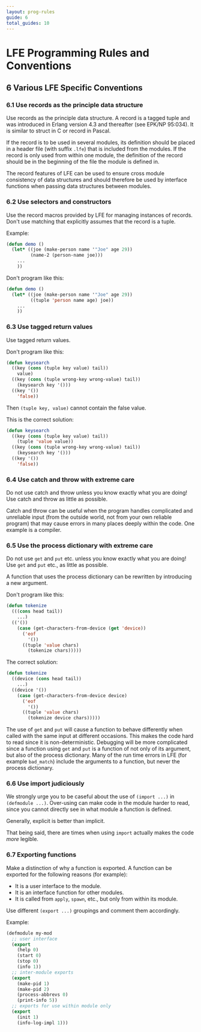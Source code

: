 ```yaml
---
layout: prog-rules
guide: 6
total_guides: 10
---
```

# LFE Programming Rules and Conventions

## 6 Various LFE Specific Conventions

### 6.1 Use records as the principle data structure

Use records as the principle data structure. A record is a tagged tuple and
was introduced in Erlang version 4.3 and thereafter (see EPK/NP 95:034). It
is similar to struct in C or record in Pascal.

If the record is to be used in several modules, its definition should be
placed in a header file (with suffix ``.lfe``) that is included from the
modules. If the record is only used from within one module, the definition
of the record should be in the beginning of the file the module is defined
in.

The record features of LFE can be used to ensure cross module consistency
of data structures and should therefore be used by interface functions when
passing data structures between modules.

### 6.2 Use selectors and constructors

Use the record macros provided by LFE for managing instances of records.
Don't use matching that explicitly assumes that the record is a tuple.

Example:

```cl
(defun demo ()
  (let* ((joe (make-person name '"Joe" age 29))
         (name-2 (person-name joe)))
    ...
    ))
```

Don't program like this:

```cl
(defun demo ()
  (let* ((joe (make-person name '"Joe" age 29))
         ((tuple 'person name age) joe))
    ...
    ))
```

### 6.3 Use tagged return values

Use tagged return values.

Don't program like this:

```cl
(defun keysearch
  ((key (cons (tuple key value) tail))
    value)
  ((key (cons (tuple wrong-key wrong-value) tail))
    (keysearch key '()))
  ((key '())
    'false))
```

Then ``(tuple key, value)`` cannot contain the false value.

This is the correct solution:

```cl
(defun keysearch
  ((key (cons (tuple key value) tail))
    (tuple 'value value))
  ((key (cons (tuple wrong-key wrong-value) tail))
    (keysearch key '()))
  ((key '())
    'false))
```

### 6.4 Use catch and throw with extreme care

Do not use catch and throw unless you know exactly what you are doing! Use
catch and throw as little as possible.

Catch and throw can be useful when the program handles complicated and
unreliable input (from the outside world, not from your own reliable
program) that may cause errors in many places deeply within the code. One
example is a compiler.

### 6.5 Use the process dictionary with extreme care

Do not use ``get`` and ``put`` etc. unless you know exactly what you are
doing! Use ``get`` and ``put`` etc., as little as possible.

A function that uses the process dictionary can be rewritten by introducing
a new argument.

Don't program like this:

```cl
(defun tokenize
  (((cons head tail))
    ...)
  (('())
    (case (get-characters-from-device (get 'device))
      ('eof
        '())
      ((tuple 'value chars)
        (tokenize chars)))))
```

The correct solution:

```cl
(defun tokenize
  ((device (cons head tail))
    ...)
  ((device '())
    (case (get-characters-from-device device)
      ('eof
        '())
      ((tuple 'value chars)
        (tokenize device chars)))))
```

The use of ``get`` and ``put`` will cause a function to behave differently
when called with the same input at different occasions. This makes the code
hard to read since it is non-deterministic. Debugging will be more
complicated since a function using ``get`` and ``put`` is a function of not
only of its argument, but also of the process dictionary. Many of the run
time errors in LFE (for example ``bad_match``) include the arguments to a
function, but never the process dictionary.

### 6.6 Use import judiciously

We strongly urge you to be caseful about the use of ``(import ...)`` in
``(defmodule ...)``. Over-using can make code in the module harder to read, 
since you cannot directly see in what module a function is defined.

Generally, explicit is better than implicit.

That being said, there are times when using ``import`` actually makes the 
code *more* legible.

### 6.7 Exporting functions

Make a distinction of why a function is exported. A function can be exported
for the following reasons (for example):

* It is a user interface to the module.
* It is an interface function for other modules.
* It is called from ``apply``, ``spawn``, etc., but only from within its
  module.

Use different ``(export ...)`` groupings and comment them accordingly.

Example:

```cl
(defmodule my-mod
  ;; user interface
  (export
    (help 0)
    (start 0)
    (stop 0)
    (info 1))
  ;; inter-module exports
  (export
    (make-pid 1)
    (make-pid 2)
    (process-abbrevs 0)
    (print-info 5))
  ;; exports for use within module only
  (export
    (init 1)
    (info-log-impl 1)))
```
